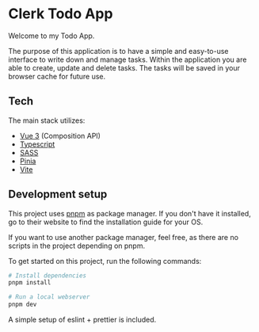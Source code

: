 # Clerk Todo App

Welcome to my Todo App.

The purpose of this application is to have a simple and easy-to-use interface to write down and manage tasks. Within the application you are able to create, update and delete tasks. The tasks will be saved in your browser cache for future use.

## Tech

The main stack utilizes:

- [Vue 3](https://vuejs.org/) (Composition API)
- [Typescript](https://www.typescriptlang.org/)
- [SASS](https://sass-lang.com/)
- [Pinia](https://pinia.vuejs.org/)
- [Vite](https://vitejs.dev/)

## Development setup

This project uses [pnpm](https://pnpm.io/) as package manager. If you don't have it installed, go to their website to find the installation guide for your OS.

If you want to use another package manager, feel free, as there are no scripts in the project depending on pnpm.

To get started on this project, run the following commands:

```bash
# Install dependencies
pnpm install

# Run a local webserver
pnpm dev
```

A simple setup of eslint + prettier is included.
